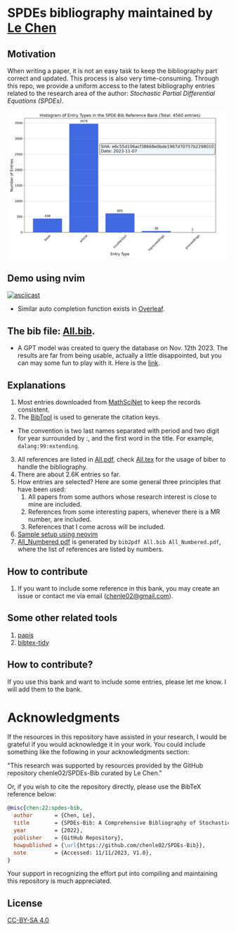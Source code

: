 # SPDEs bibliography maintained by [Le Chen](http://webhome.auburn.edu/~lzc0090/)

## Motivation

When writing a paper, it is not an easy task to keep the bibliography part correct and updated. This
process is also very time-consuming. Through this repo, we provide a uniform access to the latest
bibliography entries related to the research area of the author: _Stochastic Partial Differential
Equations (SPDEs)_.

![Statistics](./Statistics.png)

## Demo using nvim

[![asciicast](https://asciinema.org/a/596819.svg)](https://asciinema.org/a/596819)

* Similar auto completion function exists in [Overleaf](https://www.overleaf.com/).

## The bib file: [All.bib](All.bib).

* A GPT model was created to query the database on Nov. 12th 2023. The results are far from being usable, actually a little disappointed, but you can may some fun to play with it. Here is the [link](https://chat.openai.com/g/g-7ILEucNag-spdes-bib).

## Explanations
1. Most entries downloaded from [MathSciNet](https://mathscinet.ams.org/mathscinet) to keep the
   records consistent.
2. The [BibTool](https://ctan.org/pkg/bibtool?lang=en) is used to generate the citation keys.
  * The convention is two last names separated with period and two digit for year surrounded by :,
      and the first word in the title. For example, `dalang:99:extending`.
3. All references are listed in [All.pdf](All.pdf), check [All.tex](All.tex) for the usage of biber
   to handle the bibliography.
4. There are about 2.6K entries so far.
5. How entries are selected? Here are some general three principles that have been used:
    1. All papers from some authors whose research interest is close to mine are included.
    2. References from some interesting papers, whenever there is a MR number, are included.
    3. References that I come across will be included.
6. [Sample setup using neovim](Sample_setup_using_neovim.md)
7. [All_Numbered pdf](All_Numbered.pdf) is generated by `bib2pdf All.bib All_Numbered.pdf`, where the list of references are listed by numbers.

## How to contribute
1. If you want to include some reference in this bank, you may create an issue or contact me via email
   (chenle02@gmail.com).

## Some other related tools
1. [papis](https://github.com/papis/papis)
2. [bibtex-tidy](https://github.com/FlamingTempura/bibtex-tidy)

## How to contribute?

If you use this bank and want to include some entries, please let me know. I will add them to the bank.

# Acknowledgments

If the resources in this repository have assisted in your research, I would be grateful if you would acknowledge it in your work. You could include something like the following in your acknowledgments section:

"This research was supported by resources provided by the GitHub repository chenle02/SPDEs-Bib curated by Le Chen."

Or, if you wish to cite the repository directly, please use the BibTeX reference below:
```bibtex
@misc{chen:22:spdes-bib,
  author       = {Chen, Le},
  title        = {SPDEs-Bib: A Comprehensive Bibliography of Stochastic Partial Differential Equations and Related Topics},
  year         = {2022},
  publisher    = {GitHub Repository},
  howpublished = {\url{https://github.com/chenle02/SPDEs-Bib}},
  note         = {Accessed: 11/11/2023, V1.0},
}
```

Your support in recognizing the effort put into compiling and maintaining this repository is much appreciated.

## License

[CC-BY-SA 4.0](LICENSE.txt)
